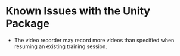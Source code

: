 # Known Issues with the Unity Package

- The video recorder may record more videos than specified when resuming an existing training session.